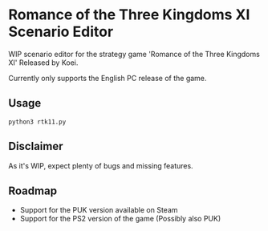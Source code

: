 # Romance of the Three Kingdoms XI Scenario Editor

WIP scenario editor for the strategy game 'Romance of the Three Kingdoms XI' Released by Koei.

Currently only supports the English PC release of the game.

## Usage
`python3 rtk11.py`

## Disclaimer

As it's WIP, expect plenty of bugs and missing features.

## Roadmap

- Support for the PUK version available on Steam
- Support for the PS2 version of the game (Possibly also PUK)

